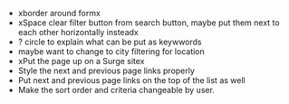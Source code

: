 - xborder around formx
- xSpace clear filter button from search button, maybe put them next to each other horizontally insteadx
- ? circle to explain what can be put as keywwords
- maybe want to change to city filtering for location
- xPut the page up on a Surge sitex
- Style the next and previous page links properly
- Put next and previous page links on the top of the list as well
- Make the sort order and criteria changeable by user.